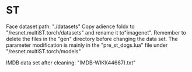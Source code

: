 # ST

Face dataset path: "./datasets"
Copy adience foldx to "/resnet.multiST.torch/datasets" and rename it to"imagenet".
Remember to delete the files in the "gen" directory before changing the data set.
The parameter modification is mainly in the "pre_st_dogs.lua" file under "/resnet.multiST.torch/models"

IMDB data set after cleaning: "IMDB-WIKI(44667).txt"
